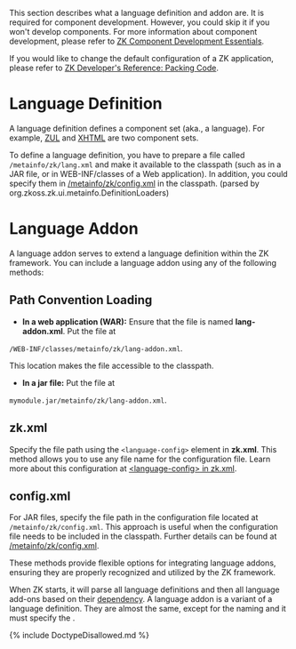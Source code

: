 

This section describes what a language definition and addon are. It is
required for component development. However, you could skip it if you
won't develop components. For more information about component
development, please refer to [ZK Component Development
Essentials](ZK_Component_Development_Essentials).

If you would like to change the default configuration of a ZK
application, please refer to [ZK Developer's Reference: Packing
Code]({{site.baseurl}}/zk_dev_ref/Customization/Packing_Code).

# Language Definition

A language definition defines a component set (aka., a language). For
example, [ZUL](ZUML_Reference/ZUML/Languages/ZUL) and
[XHTML](ZUML_Reference/ZUML/Languages/XHTML) are two
component sets.

To define a language definition, you have to prepare a file called
`/metainfo/zk/lang.xml` and make it available to the classpath (such as
in a JAR file, or in WEB-INF/classes of a Web application). In addition,
you could specify them in
[/metainfo/zk/config.xml](ZK_Configuration_Reference/JAR_File's_config.xml/The_language-config_Element)
in the classpath. (parsed by org.zkoss.zk.ui.metainfo.DefinitionLoaders)

# Language Addon

A language addon serves to extend a language definition within the ZK
framework. You can include a language addon using any of the following
methods:

## Path Convention Loading

- **In a web application (WAR):** Ensure that the file is named
  **lang-addon.xml**. Put the file at

`/WEB-INF/classes/metainfo/zk/lang-addon.xml`.

This location makes the file accessible to the classpath.

- **In a jar file:** Put the file at

`mymodule.jar/metainfo/zk/lang-addon.xml`.

## zk.xml

Specify the file path using the `<language-config>` element in
**zk.xml**. This method allows you to use any file name for the
configuration file. Learn more about this configuration at
[\<language-config\> in
zk.xml](ZK_Configuration_Reference/zk.xml/The_language-config_Element).

## config.xml

For JAR files, specify the file path in the configuration file located
at `/metainfo/zk/config.xml`. This approach is useful when the
configuration file needs to be included in the classpath. Further
details can be found at
[/metainfo/zk/config.xml](ZK_Configuration_Reference/JAR_File's_config.xml/The_language-config_Element).

These methods provide flexible options for integrating language addons,
ensuring they are properly recognized and utilized by the ZK framework.

When ZK starts, it will parse all language definitions and then all
language add-ons based on their
[dependency](ZK_Client-side_Reference/Language_Definition/depends).
A language addon is a variant of a language definition. They are almost
the same, except for the naming and it must specify the
[<addon-name>](ZK_Client-side_Reference/Language_Definition/addon-name).

{% include DoctypeDisallowed.md %}